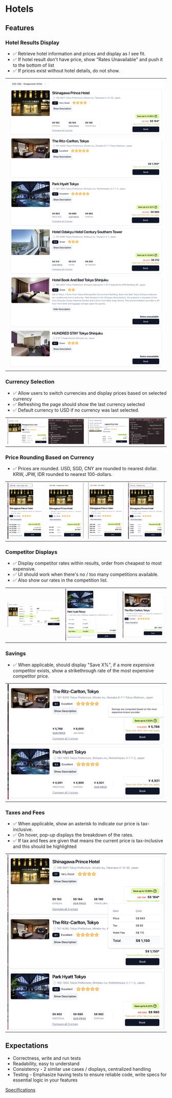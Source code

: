 # Hotels

## Features

### Hotel Results Display

- ✅ Retrieve hotel information and prices and display as I see fit.
- ✅ If hotel result don't have price, show "Rates Unavailable" and push it to the bottom of list
- ✅ If prices exist without hotel details, do not show.

|                                          |
| ---------------------------------------- |
| ![](./screenshots/display-results/1.png) |

### Currency Selection

- ✅ Allow users to switch currencies and display prices based on selected currency
- ✅ Refreshing the page should show the last currency selected
- ✅ Default currency to USD if no currency was last selected.

|                                             |                                             |
| ------------------------------------------- | ------------------------------------------- |
| ![](./screenshots/currency-selection/1.png) | ![](./screenshots/currency-selection/2.png) |

### Price Rounding Based on Currency

- ✅ Prices are rounded. USD, SGD, CNY are rounded to nearest dollar. KRW, JPW, IDR rounded to nearest 100-dollars.

|                                         |                                         |                                         |                                         |
| --------------------------------------- | --------------------------------------- | --------------------------------------- | --------------------------------------- |
| ![](./screenshots/price-rounding/1.png) | ![](./screenshots/price-rounding/2.png) | ![](./screenshots/price-rounding/3.png) | ![](./screenshots/price-rounding/4.png) |

### Competitor Displays

- ✅ Display competitor rates within results, order from cheapest to most expensive.
- ✅ UI should work when there's no / too many competitions available.
- ✅ Also show our rates in the competition list.

|                                           |                                           |                                           |
| ----------------------------------------- | ----------------------------------------- | ----------------------------------------- |
| ![](./screenshots/rates-comparison/1.png) | ![](./screenshots/rates-comparison/2.png) | ![](./screenshots/rates-comparison/3.png) |

### Savings

- ✅ When applicable, should display "Save X%", if a more expensive competitor exists, show a strikethrough rate of the most expensive competitor price.

|                                  |
| -------------------------------- |
| ![](./screenshots/savings/1.png) |

### Taxes and Fees

- ✅ When applicable, show an asterisk to indicate our price is tax-inclusive.
- ✅ On hover, pop-up displays the breakdown of the rates.
- ✅ If tax and fees are given that means the current price is tax-inclusive and this should be highlighted

|                                         |
| --------------------------------------- |
| ![](./screenshots/taxes-and-fees/1.png) |

## Expectations

- Correctness, write and run tests
- Readability, easy to understand
- Consistency - 2 similar use cases / displays, centralized handling
- Testing - Emphasize having tests to ensure reliable code, write specs for essential logic in your features

[Specifications](https://gist.github.com/mal90/4627e6beb44ec038b90f64ea1bb30638)
